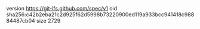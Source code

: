 version https://git-lfs.github.com/spec/v1
oid sha256:c42b2eba21c2d925f62d5998b73220900ed119a933bcc941418c98884487cb04
size 2729
